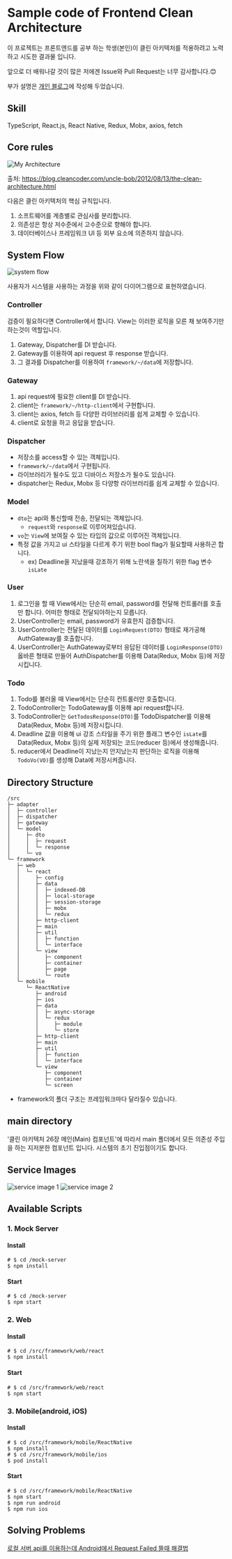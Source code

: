 # Sample code of Frontend Clean Architecture

이 프로젝트는 프론트엔드를 공부 하는 학생(본인)이 클린 아키텍처를 적용하려고 노력하고 시도한 결과물 입니다.

앞으로 더 배워나갈 것이 많은 저에겐 Issue와 Pull Request는 너무 감사합니다.😊

부가 설명은 [개인 블로그](https://uchanlee.dev/clean-architecture/clean-architecture-for-frontend/)에 작성해 두었습니다.

## Skill

TypeScript, React.js, React Native, Redux, Mobx, axios, fetch

## Core rules

![My Architecture](./_README/my-layer-circle.png)

출처: https://blog.cleancoder.com/uncle-bob/2012/08/13/the-clean-architecture.html

다음은 클린 아키텍처의 핵심 규칙입니다.

1. 소프트웨어를 계층별로 관심사를 분리합니다.
2. 의존성은 항상 저수준에서 고수준으로 향해야 합니다.
3. 데이터베이스나 프레임워크 UI 등 외부 요소에 의존하지 않습니다.

## System Flow

![system flow](./_README/architecture-diagram.png)

사용자가 시스템을 사용하는 과정을 위와 같이 다이어그램으로 표현하였습니다.

### Controller

검증이 필요하다면 Controller에서 합니다. View는 이러한 로직을 모른 채 보여주기만 하는것이 역할입니다.

1. Gateway, Dispatcher를 DI 받습니다.
2. Gateway를 이용하여 api request 후 response 받습니다.
3. 그 결과를 Dispatcher를 이용하여 `framework/~/data`에 저장합니다.

### Gateway

1. api request에 필요한 client를 DI 받습니다.
2. client는 `framework/~/http-client`에서 구현합니다.
3. client는 axios, fetch 등 다양한 라이브러리를 쉽게 교체할 수 있습니다.
4. client로 요청을 하고 응답을 받습니다.

### Dispatcher

- 저장소를 access할 수 있는 객체입니다.
- `framework/~/data`에서 구현됩니다.
- 라이브러리가 될수도 있고 디바이스 저장소가 될수도 있습니다.
- dispatcher는 Redux, Mobx 등 다양항 라이브러리를 쉽게 교체할 수 있습니다.

### Model

- `dto`는 api와 통신할때 전송, 전달되는 객체입니다.
  - `request`와 `response`로 이루어져있습니다.
- `vo`는 `View`에 보여질 수 있는 타입의 값으로 이루어진 객체입니다.
- 특정 값을 가지고 ui 스타일을 다르게 주기 위한 bool flag가 필요할때 사용하곤 합니다.
  - ex) Deadline을 지났을때 강조하기 위해 노란색을 칠하기 위한 flag 변수 `isLate`

### User

1. 로그인을 할 때 View에서는 단순히 email, password를 전달해 컨트롤러를 호출만 합니다. 어떠한 형태로 전달되야하는지 모릅니다.
2. UserController는 email, password가 유효한지 검증합니다.
3. UserController는 전달된 데이터를 `LoginRequest(DTO)` 형태로 재가공해 AuthGateway를 호출합니다.
4. UserController는 AuthGateway로부터 응답된 데이터를 `LoginResponse(DTO)` 옳바른 형태로 만들어 AuthDispatcher를 이용해 Data(Redux, Mobx 등)에 저장시킵니다.

### Todo

1. Todo를 불러올 때 View에서는 단순히 컨트롤러만 호출합니다.
2. TodoController는 TodoGateway를 이용해 api request합니다.
3. TodoController는 `GetTodosResponse(DTO)`를 TodoDispatcher를 이용해 Data(Redux, Mobx 등)에 저장시킵니다.
4. Deadline 값을 이용해 ui 강조 스타일을 주기 위한 플래그 변수인 `isLate`를 Data(Redux, Mobx 등)의 실제 저장되는 코드(reducer 등)에서 생성해줍니다.
5. reducer에서 Deadline이 지났는지 안지났는지 판단하는 로직을 이용해 `TodoVo(VO)`를 생성해 Data에 저장시켜줍니다.


## Directory Structure

```
/src
├─ adapter
│  ├─ controller
│  ├─ dispatcher
│  ├─ gateway
│  └─ model
│     ├─ dto
│     │  ├─ request
│     │  └─ response
│     └─ vo
└─ framework
   ├─ web
   │  └─ react
   │     ├─ config
   │     ├─ data
   │     │  ├─ indexed-DB
   │     │  ├─ local-storage
   │     │  ├─ session-storage
   │     │  ├─ mobx
   │     │  └─ redux
   │     ├─ http-client
   │     ├─ main
   │     ├─ util
   │     │  ├─ function
   │     │  └─ interface
   │     └─ view
   │        ├─ component
   │        ├─ container
   │        ├─ page
   │        └─ route
   └─ mobile
      └─ ReactNative
         ├─ android
         ├─ ios
         ├─ data
         │  ├─ async-storage
         │  └─ redux
         │     ├─ module
         │     └─ store
         ├─ http-client
         ├─ main
         ├─ util
         │  ├─ function
         │  └─ interface
         └─ view
            ├─ component
            ├─ container
            └─ screen
```

- framework의 폴더 구조는 프레임워크마다 달라질수 있습니다.

## main directory

'클린 아키텍처 26장 메인(Main) 컴포넌트'에 따라서 main 폴더에서 모든 의존성 주입을 하는 지저분한 컴포넌트 입니다. 시스템의 초기 진입점이기도 합니다.

## Service Images

![service image 1](./_README/service-image.png)
![service image 2](./_README/service-image2.png)

## Available Scripts

### 1. Mock Server

#### Install

```shell
# $ cd /mock-server
$ npm install
```

#### Start

```shell
# $ cd /mock-server
$ npm start
```

### 2. Web

#### Install

```shell
# $ cd /src/framework/web/react
$ npm install
```

#### Start

```shell
# $ cd /src/framework/web/react
$ npm start
```

### 3. Mobile(android, iOS)

#### Install

```shell
# $ cd /src/framework/mobile/ReactNative
$ npm install
# $ cd /src/framework/mobile/ios
$ pod install
```

#### Start

```shell
# $ cd /src/framework/mobile/ReactNative
$ npm start
$ npm run android
$ npm run ios
```

## Solving Problems

[로컬 서버 api를 이용하는데 Android에서 Request Failed 뜰때 해결법](https://19park.tistory.com/240)